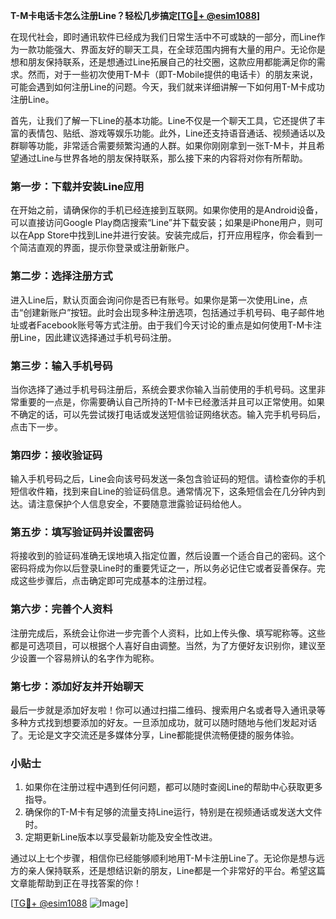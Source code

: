 **T-M卡电话卡怎么注册Line？轻松几步搞定[[TG💪+ @esim1088](https://t.me/s/esim1088)]**

在现代社会，即时通讯软件已经成为我们日常生活中不可或缺的一部分，而Line作为一款功能强大、界面友好的聊天工具，在全球范围内拥有大量的用户。无论你是想和朋友保持联系，还是想通过Line拓展自己的社交圈，这款应用都能满足你的需求。然而，对于一些初次使用T-M卡（即T-Mobile提供的电话卡）的朋友来说，可能会遇到如何注册Line的问题。今天，我们就来详细讲解一下如何用T-M卡成功注册Line。

首先，让我们了解一下Line的基本功能。Line不仅是一个聊天工具，它还提供了丰富的表情包、贴纸、游戏等娱乐功能。此外，Line还支持语音通话、视频通话以及群聊等功能，非常适合需要频繁沟通的人群。如果你刚刚拿到一张T-M卡，并且希望通过Line与世界各地的朋友保持联系，那么接下来的内容将对你有所帮助。

### **第一步：下载并安装Line应用**

在开始之前，请确保你的手机已经连接到互联网。如果你使用的是Android设备，可以直接访问Google Play商店搜索“Line”并下载安装；如果是iPhone用户，则可以在App Store中找到Line并进行安装。安装完成后，打开应用程序，你会看到一个简洁直观的界面，提示你登录或注册新账户。

### **第二步：选择注册方式**

进入Line后，默认页面会询问你是否已有账号。如果你是第一次使用Line，点击“创建新账户”按钮。此时会出现多种注册选项，包括通过手机号码、电子邮件地址或者Facebook账号等方式注册。由于我们今天讨论的重点是如何使用T-M卡注册Line，因此建议选择通过手机号码注册。

### **第三步：输入手机号码**

当你选择了通过手机号码注册后，系统会要求你输入当前使用的手机号码。这里非常重要的一点是，你需要确认自己所持的T-M卡已经激活并且可以正常使用。如果不确定的话，可以先尝试拨打电话或发送短信验证网络状态。输入完手机号码后，点击下一步。

### **第四步：接收验证码**

输入手机号码之后，Line会向该号码发送一条包含验证码的短信。请检查你的手机短信收件箱，找到来自Line的验证码信息。通常情况下，这条短信会在几分钟内到达。请注意保护个人信息安全，不要随意泄露验证码给他人。

### **第五步：填写验证码并设置密码**

将接收到的验证码准确无误地填入指定位置，然后设置一个适合自己的密码。这个密码将成为你以后登录Line时的重要凭证之一，所以务必记住它或者妥善保存。完成这些步骤后，点击确定即可完成基本的注册过程。

### **第六步：完善个人资料**

注册完成后，系统会让你进一步完善个人资料，比如上传头像、填写昵称等。这些都是可选项目，可以根据个人喜好自由调整。当然，为了方便好友识别你，建议至少设置一个容易辨认的名字作为昵称。

### **第七步：添加好友并开始聊天**

最后一步就是添加好友啦！你可以通过扫描二维码、搜索用户名或者导入通讯录等多种方式找到想要添加的好友。一旦添加成功，就可以随时随地与他们发起对话了。无论是文字交流还是多媒体分享，Line都能提供流畅便捷的服务体验。

### **小贴士**

1. 如果你在注册过程中遇到任何问题，都可以随时查阅Line的帮助中心获取更多指导。
2. 确保你的T-M卡有足够的流量支持Line运行，特别是在视频通话或发送大文件时。
3. 定期更新Line版本以享受最新功能及安全性改进。

通过以上七个步骤，相信你已经能够顺利地用T-M卡注册Line了。无论你是想与远方的亲人保持联系，还是想结识新的朋友，Line都是一个非常好的平台。希望这篇文章能帮助到正在寻找答案的你！

[[TG💪+ @esim1088](https://t.me/s/esim1088) ![Image](https://i.postimg.cc/4NQfJmqS/Snipaste-2025-05-13-00-14-12.png)]